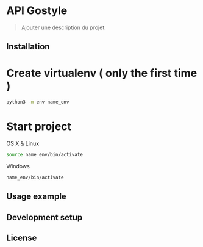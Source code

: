 # API Gostyle
> Ajouter une description du projet.

## Installation

# Create virtualenv ( only the first time )

```sh
python3 -m env name_env
```

# Start project

OS X & Linux
```sh
source name_env/bin/activate
```

Windows
```sh
name_env/bin/activate
```

## Usage example

## Development setup

## License
